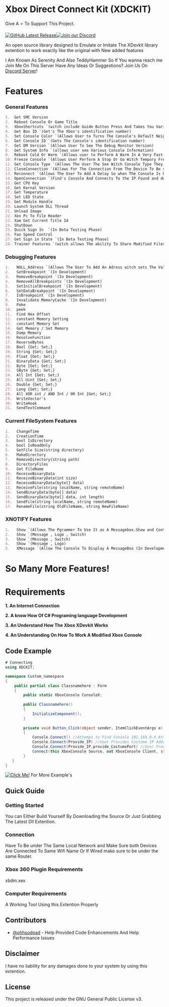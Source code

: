 #  Xbox Direct Connect Kit (XDCKIT)
Give A ⭐ To Support This Project.

[![GitHub Latest Release](https://img.shields.io/badge/Latest-Release-red)](https://github.com/XBM360/XDCKIT/releases)[![Join our Discord](https://img.shields.io/badge/join%20Us-discord-7289DA)](https://discord.gg/QvdmNnfQ86)


An open source library designed to Emulate or Imitate The XDevkit library extention to work exactly like the original with New added features

I Am Known As Serenity And Also TeddyHammer So If You wanna reach me Join Me On This Server
Have Any Ideas Or Suggestions? Join Us On [Discord Server](https://discord.gg/QvdmNnfQ86)!

# Features

### General Features
```markdown
1.  Get SMC Version
2.  Reboot Console Or Game Title
3.  XboxShortcuts `(witch include Guide Button Press And Takes You Various Places On The Xbox Such As Friends List Etc)
4.  Get Box ID `(Get's The Xbox's identification number)
5.  Set Console Color `(Allows User to Turns The Console's Default Neighborhood Icon to any of the following... (black , blue , bluegray , nosidecar) 
6.  Get Console ID `(Gets The Console's identification number)
7.  Get DM Version `(Allows User To See The Debug Monitor Version)
8.  Get System Info `(allows user see Various Console Information)
9.  Reboot Cold Or Warm `(Allows user to Perform A Warm In A Very Fast Manner Or A Cold Reboot WItch Attempts To Reboot Slowly)
10. Freeze Console `(Allows User Perform A Stop Or Go Witch Tempory Freezes The Console Until A Go Command Is Sent)
11. Get Console Type `(Allows The User The See Witch Console Type They Own)
12. CloseConnection `(Allows For The Connection From The Device To Be severed From Each Other)
13. Reconnect `(Allows The User To Add A Delay So when The Console Is Ready The User Can Connect To It)
14. OpenConnection `(Find's Console And Connects To the IP Found and does not set class meaning you would have to set ConsoleX TO XDCKIT)
15. Get CPU Key
16. Get Kernal Version
17. Get Temperature
18. Set LED State
19. Get Module Handle
20. Launch System DLL Thread
21. Unload Image
22. Xex Pc To File Header
23. Xam Get Current Title Id
24. ShutDown
25. Quick Sign In  `(In Beta Testing Phase)
26. Fan Speed Control
27. Get Sign in State `(In Beta Testing Phase)
28. Trainer Features `(witch allows The ability To Share Modified Files For Any Game To Be modded)
```
### Debugging Features
```markdown
1.   NULL_Address `(Allows The User To Add An Adress witch sets The Value To 6000000 meaning that you are making a null value)
2.   SetBreakpoint `(In Development)
3.   RemoveBreakpoint `(In Development)
4.   RemoveAllBreakpoints `(In Development)
5.   SetInitialBreakpoint `(In Development)
6.   SetDataBreakpoint `(In Development)
7.   IsBreakpoint `(In Development)
8.   Invalidate MemoryCache `(In Development)
9.   Poke
10.  peek
11.  Find Hex Offset
12.  constant Memory Setting
13.  constant Memory Set
14.  Get Memory / Set Memory
15.  Dump Memory
16.  ResolveFunction
17.  ReverseBytes
18.  Bool {Get; Set;}
19.  String {Get; Set;}
20.  Float {Get; Set;}
21.  BinaryData {Get; Set;}
22.  Byte {Get; Set;}
23.  SByte {Get; Set;}
24.  All Int {Get; Set;}
25.  All Uint {Get; Set;}
26.  Double {Get; Set;}
27.  Long {Get; Set;}
28.  All XOR int / AND Int / OR Int {Get; Set;}
29.  WriteVector's
30.  WriteHook
31.  SendTextCommand
```
### Current FileSystem Features
```markdown
1.   ChangeTime
2.   CreationTime
3.   bool IsDirectory
4.   bool IsReadOnly
5.   GetFile Size(string directory)
6.   MakeDirectory
7.   RemoveDirectory(string path)
8.   DirectoryFiles
9.   Get FileName
10.  ReceiveBinaryData
11.  ReceiveBinaryData(int size)
12.  ReceiveBinaryData(byte[] data)
13.  ReceiveFile(string localName, string remoteName)
14.  SendBinaryData(byte[] data)
15.  SendBinaryData(byte[] data, int length)
16.  SendFile(string localName, string remoteName)
17.  RenameFile(string OldFileName, string NewFileName)
```
### XNOTIFY Features
```markdown
1.   Show `(Allows The Pgrammer To Use It as A Messagebox.Show and Contains The Ability To Turn Off Notifications at Any Moment If A Programmer Added a switch Example's Below)
2.   Show `(Message , Logo , Switch)
3.   Show `(Message , Switch)
4.   Show `(Message , Logo)
5.   XMessage `(Allow The Console To Display A MessageBox (In Development)) 
```
# So Many More Features!

# Requirements
**1. An Internet Connection**

**2. A know How Of C# Programing language Development**

**3. An Understand How The Xbox XDevkit Works**

**4. An Understanding On How To Work A Modified Xbox Console**

## Code Example

```C#
# Connecting
using XDCKIT;

namespace Custom_namespace
{
    public partial class Classnamehere : Form
    {
        public static XboxConsole ConsoleX;
    
        public Classnamehere()
        {
            InitializeComponent();
        }
        
        private void Button_Click(object sender, ItemClickEventArgs e)
        {
            Console.Connect() //Attemps to Find Console 192.168.0.X Attempts compensate for X aka finds last digit.
            Console.Connect(Provide_IP) //User Provides Costume IP Address
            Console.Connect(Provide_IP,provide_CostumePort) //User Provides The IP Address and Port Number "Port Number Is Always 730" Regardless was added for more flexibility.
            Connect(this XboxConsole Source, out XboxConsole Client, string ConsoleNameOrIP = "default", int Port = 730) //sets the (ConsoleX) to XDCKIT class so everythin can be called like so example: ConsoleX.Screenshot() , then if IP Address is Provide then it proceeds to Connect also you can provide Port Number Witch By Again Defualt Is 730.
        }
   }
}
```
[![Click Me!](https://img.shields.io/badge/Click-Me!-blue)](https://xbm360.github.io/XDCKIT/) For More Example's
## Quick Guide

### Getting Started

You can Either Build Yourself By Downloading the Source Or Just Grabbing The Latest Dll Extention.

### Connection

Have To Be under The Same Local Network and Make Sure both Devices Are Connected To Same Wifi Name Or If Wired make sure to be under the same Router.

### Xbox 360 Plugin Requirements
xbdm.xex

### Computer Requirements
A Working Tool Using this Extention Properly
## Contributors
* [@ohhsodead](https://github.com/ohhsodead) - Help Provided Code Enhancements And Help Performance Issues
## Disclaimer
I have no liability for any damages done to your system by using this extention.
## License
This project is released under the GNU General Public License v3.
